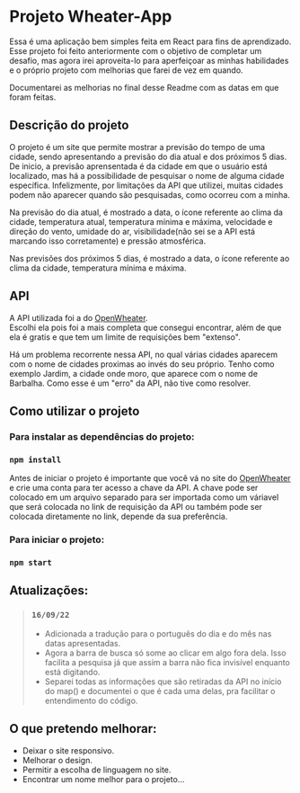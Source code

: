 # Projeto Wheater-App

Essa é uma aplicação bem simples feita em React para fins de aprendizado. Esse projeto foi feito anteriormente com o objetivo de completar um desafio, mas agora irei aproveita-lo para aperfeiçoar as minhas habilidades e o próprio projeto com melhorias que farei de vez em quando. <br>

Documentarei as melhorias no final desse Readme com as datas em que foram feitas.

## Descrição do projeto

O projeto é um site que permite mostrar a previsão do tempo de uma cidade, sendo apresentando a previsão do dia atual e dos próximos 5 dias. De inicio, a previsão aprensentada é da cidade em que o usuário está localizado, mas há a possibilidade de pesquisar o nome de alguma cidade específica. Infelizmente, por limitações da API que utilizei, muitas cidades podem não aparecer quando são pesquisadas, como ocorreu com a minha.

Na previsão do dia atual, é mostrado a data, o ícone referente ao clima da cidade, temperatura atual, temperatura mínima e máxima, velocidade e direção do vento, umidade do ar, visibilidade(não sei se a API está marcando isso corretamente) e pressão atmosférica. 

Nas previsões dos próximos 5 dias, é mostrado a data, o ícone referente ao clima da cidade, temperatura mínima e máxima.

## API 

A API utilizada foi a do [OpenWheater](https://openweathermap.org/api). <br>
Escolhi ela pois foi a mais completa que consegui encontrar, além de que ela é gratis e que tem um limite de requisições bem "extenso".

Há um problema recorrente nessa API, no qual várias cidades aparecem com o nome de cidades proximas ao invés do seu próprio. Tenho como exemplo Jardim, a cidade onde moro, que aparece com o nome de Barbalha. Como esse é um "erro" da API, não tive como resolver.

## Como utilizar o projeto

### Para instalar as dependências do projeto: 

### `npm install` 

Antes de iniciar o projeto é importante que você vá no site do [OpenWheater](https://openweathermap.org/api) e crie uma conta para ter acesso a chave da API. A chave pode ser colocado em um arquivo separado para ser importada como um váriavel que será colocada no link de requisição da API ou também pode ser colocada diretamente no link, depende da sua preferência.

### Para iniciar o projeto:

### `npm start`

## Atualizações:

> ### `16/09/22`
> + Adicionada a tradução para o português do dia e do mês nas datas apresentadas.
> + Agora a barra de busca só some ao clicar em algo fora dela. Isso facilita a pesquisa já que assim a barra não fica invisível enquanto está digitando.
> + Separei todas as informações que são retiradas da API no início do map() e documentei o que é cada uma delas, pra facilitar o entendimento do código.

## O que pretendo melhorar:

+ Deixar o site responsivo. 
+ Melhorar o design.
+ Permitir a escolha de linguagem no site.
+ Encontrar um nome melhor para o projeto...
